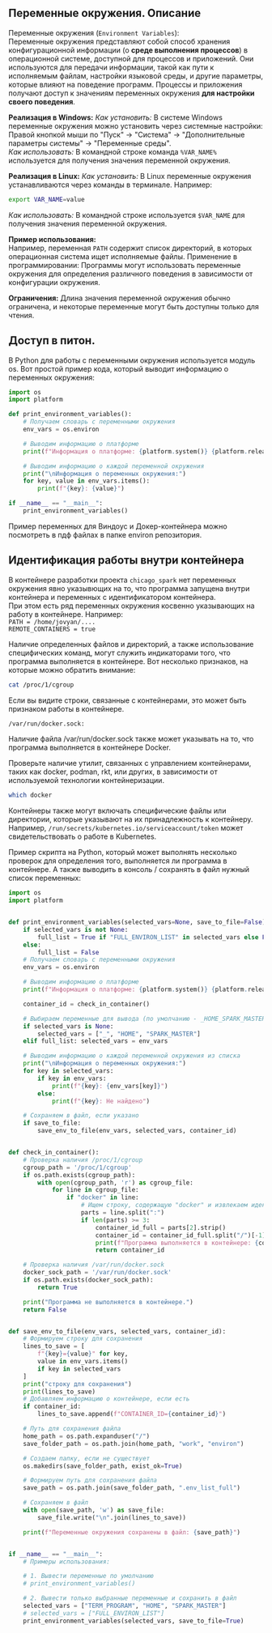 ## Переменные окружения. Описание
Переменные окружения (`Environment Variables`):  
Переменные окружения представляют собой способ хранения конфигурационной информации (о **среде выполнения процессов**) в операционной системе, доступной для процессов и приложений. Они используются для передачи информации, такой как пути к исполняемым файлам, настройки языковой среды, и другие параметры, которые влияют на поведение программ. Процессы и приложения получают доступ к значениям переменных окружения **для настройки своего поведения**.

**Реализация в Windows:**
*Как установить:* В системе Windows переменные окружения можно установить через системные настройки:  
Правой кнопкой мыши по "Пуск" -> "Система" -> "Дополнительные параметры системы" -> "Переменные среды".  
*Как использовать:* В командной строке команда `%VAR_NAME%` используется для получения значения переменной окружения.

**Реализация в Linux:**
*Как установить:* В Linux переменные окружения устанавливаются через команды в терминале. Например:
```bash
export VAR_NAME=value
```
*Как использовать:* В командной строке используется `$VAR_NAME` для получения значения переменной окружения.

**Пример использования:**  
Например, переменная `PATH` содержит список директорий, в которых операционная система ищет исполняемые файлы.
Применение в программировании: Программы могут использовать переменные окружения для определения различного поведения в зависимости от конфигурации окружения.

**Ограничения:** Длина значения переменной окружения обычно ограничена, и некоторые переменные могут быть доступны только для чтения.

## Доступ в питон.
В Python для работы с переменными окружения используется модуль os. Вот простой пример кода, который выводит информацию о переменных окружения:
```python
import os
import platform

def print_environment_variables():
    # Получаем словарь с переменными окружения
    env_vars = os.environ

    # Выводим информацию о платформе
    print(f"Информация о платформе: {platform.system()} {platform.release()}")

    # Выводим информацию о каждой переменной окружения
    print("\nИнформация о переменных окружения:")
    for key, value in env_vars.items():
        print(f"{key}: {value}")

if __name__ == "__main__":
    print_environment_variables()
```
Пример переменных для Виндоус и Докер-контейнера можно посмотреть в пдф файлах в папке environ репозитория.

## Идентификация работы внутри контейнера
В контейнере разработки проекта `chicago_spark` нет переменных окружения явно указывющих на то, что программа запущена внутри контейнера и переменных с идентификатором контейнера.  
При этом есть ряд переменных окружения косвенно указывающих на работу в контейнере. Например:  
`PATH = /home/jovyan/....`  
`REMOTE_CONTAINERS = true`  

Наличие определенных файлов и директорий, а также использование специфических команд, могут служить индикаторами того, что программа выполняется в контейнере. Вот несколько признаков, на которые можно обратить внимание:
```bash
cat /proc/1/cgroup
```
Если вы видите строки, связанные с контейнерами, это может быть признаком работы в контейнере.
```bash
/var/run/docker.sock:
```
Наличие файла /var/run/docker.sock также может указывать на то, что программа выполняется в контейнере Docker.

Проверьте наличие утилит, связанных с управлением контейнерами, таких как docker, podman, rkt, или других, в зависимости от используемой технологии контейнеризации.
```bash
which docker
```

Контейнеры также могут включать специфические файлы или директории, которые указывают на их принадлежность к контейнеру. Например, `/run/secrets/kubernetes.io/serviceaccount/token` может свидетельствовать о работе в Kubernetes.

Пример скрипта на Python, который может выполнять несколько проверок для определения того, выполняется ли программа в контейнере. А также выводить в консоль / сохранять в файл нужный список переменных:
```python
import os
import platform


def print_environment_variables(selected_vars=None, save_to_file=False):
    if selected_vars is not None:
        full_list = True if "FULL_ENVIRON_LIST" in selected_vars else False
    else:
        full_list = False
    # Получаем словарь с переменными окружения
    env_vars = os.environ

    # Выводим информацию о платформе
    print(f"Информация о платформе: {platform.system()} {platform.release()}")

    container_id = check_in_container()

    # Выбираем переменные для вывода (по умолчанию - _HOME_SPARK_MASTER)
    if selected_vars is None:
        selected_vars = ["_", "HOME", "SPARK_MASTER"]
    elif full_list: selected_vars = env_vars

    # Выводим информацию о каждой переменной окружения из списка
    print("\nИнформация о переменных окружения:")
    for key in selected_vars:
        if key in env_vars:
            print(f"{key}: {env_vars[key]}")
        else:
            print(f"{key}: Не найдено")

    # Сохраняем в файл, если указано
    if save_to_file:
        save_env_to_file(env_vars, selected_vars, container_id)


def check_in_container():
    # Проверка наличия /proc/1/cgroup
    cgroup_path = '/proc/1/cgroup'
    if os.path.exists(cgroup_path):
        with open(cgroup_path, 'r') as cgroup_file:
            for line in cgroup_file:
                if "docker" in line:
                    # Ищем строку, содержащую "docker" и извлекаем идентификатор контейнера
                    parts = line.split(":")
                    if len(parts) >= 3:
                        container_id_full = parts[2].strip()
                        container_id = container_id_full.split("/")[-1]
                        print(f"Программа выполняется в контейнере: {container_id}")
                        return container_id

    # Проверка наличия /var/run/docker.sock
    docker_sock_path = '/var/run/docker.sock'
    if os.path.exists(docker_sock_path):
        return True

    print("Программа не выполняется в контейнере.")
    return False


def save_env_to_file(env_vars, selected_vars, container_id):
    # Формируем строку для сохранения
    lines_to_save = [
        f"{key}={value}" for key,
        value in env_vars.items()
        if key in selected_vars
    ]
    print("строку для сохранения")
    print(lines_to_save)
    # Добавляем информацию о контейнере, если есть
    if container_id:
        lines_to_save.append(f"CONTAINER_ID={container_id}")

    # Путь для сохранения файла
    home_path = os.path.expanduser("/")
    save_folder_path = os.path.join(home_path, "work", "environ")

    # Создаем папку, если не существует
    os.makedirs(save_folder_path, exist_ok=True)

    # Формируем путь для сохранения файла
    save_path = os.path.join(save_folder_path, ".env_list_full")

    # Сохраняем в файл
    with open(save_path, 'w') as save_file:
        save_file.write("\n".join(lines_to_save))

    print(f"Переменные окружения сохранены в файл: {save_path}")


if __name__ == "__main__":
    # Примеры использования:

    # 1. Вывести переменные по умолчанию
    # print_environment_variables()

    # 2. Вывести только выбранные переменные и сохранить в файл
    selected_vars = ["TERM_PROGRAM", "HOME", "SPARK_MASTER"]
    # selected_vars = ["FULL_ENVIRON_LIST"]
    print_environment_variables(selected_vars, save_to_file=True)
```
